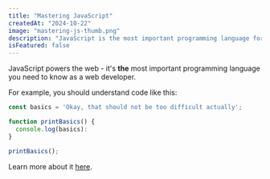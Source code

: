 ```yaml
---
title: "Mastering JavaScript"
createdAt: "2024-10-22"
image: "mastering-js-thumb.png"
description: "JavaScript is the most important programming language for web development. You probably don't know it well enough!"
isFeatured: false
---
```


JavaScript powers the web - it's **the** most important programming language you need to know as a web developer.

For example, you should understand code like this:

```js
const basics = 'Okay, that should not be too difficult actually';

function printBasics() {
  console.log(basics):
}

printBasics();
```

Learn more about it [here](https://javascript.info/).
